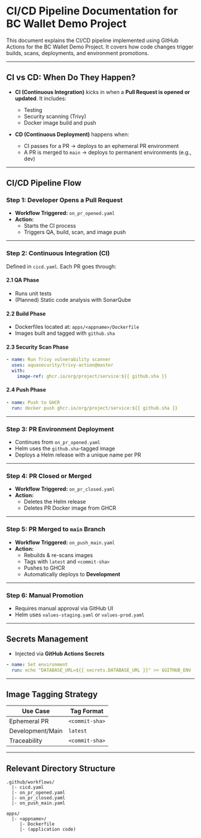 # CI/CD Pipeline Documentation for BC Wallet Demo Project

This document explains the CI/CD pipeline implemented using GitHub Actions for the BC Wallet Demo Project. It covers how code changes trigger builds, scans, deployments, and environment promotions.

---

## CI vs CD: When Do They Happen?

- **CI (Continuous Integration)** kicks in when a **Pull Request is opened or updated**. It includes:
  - Testing
  - Security scanning (Trivy)
  - Docker image build and push

- **CD (Continuous Deployment)** happens when:
  - CI passes for a PR → deploys to an ephemeral PR environment
  - A PR is merged to `main` → deploys to permanent environments (e.g., dev)

---

## CI/CD Pipeline Flow

### Step 1: Developer Opens a Pull Request

- **Workflow Triggered:** `on_pr_opened.yaml`
- **Action:**
  - Starts the CI process
  - Triggers QA, build, scan, and image push

---

### Step 2: Continuous Integration (CI)

Defined in `cicd.yaml`. Each PR goes through:

#### 2.1 QA Phase
- Runs unit tests
- (Planned) Static code analysis with SonarQube

#### 2.2 Build Phase
- Dockerfiles located at: `apps/<appname>/Dockerfile`
- Images built and tagged with `github.sha`

#### 2.3 Security Scan Phase
```yaml
- name: Run Trivy vulnerability scanner
  uses: aquasecurity/trivy-action@master
  with:
    image-ref: ghcr.io/org/project/service:${{ github.sha }}
```

#### 2.4 Push Phase
```yaml
- name: Push to GHCR
  run: docker push ghcr.io/org/project/service:${{ github.sha }}
```

---

### Step 3: PR Environment Deployment

- Continues from `on_pr_opened.yaml`
- Helm uses the `github.sha`-tagged image
- Deploys a Helm release with a unique name per PR

---

### Step 4: PR Closed or Merged

- **Workflow Triggered:** `on_pr_closed.yaml`
- **Action:**
  - Deletes the Helm release
  - Deletes PR Docker image from GHCR

---

### Step 5: PR Merged to `main` Branch

- **Workflow Triggered:** `on_push_main.yaml`
- **Action:**
  - Rebuilds & re-scans images
  - Tags with `latest` and `<commit-sha>`
  - Pushes to GHCR
  - Automatically deploys to **Development**

---

### Step 6: Manual Promotion

- Requires manual approval via GitHub UI
- Helm uses `values-staging.yaml` or `values-prod.yaml`

---

## Secrets Management

- Injected via **GitHub Actions Secrets**
```yaml
- name: Set environment
  run: echo "DATABASE_URL=${{ secrets.DATABASE_URL }}" >> $GITHUB_ENV
```

---

## Image Tagging Strategy

| Use Case         | Tag Format     |
| ---------------- | -------------- |
| Ephemeral PR     | `<commit-sha>` |
| Development/Main | `latest`       |
| Traceability     | `<commit-sha>` |

---

## Relevant Directory Structure

```
.github/workflows/
  |- cicd.yaml
  |- on_pr_opened.yaml
  |- on_pr_closed.yaml
  |- on_push_main.yaml

apps/
  |- <appname>/
     |- Dockerfile
     |- (application code)
```

